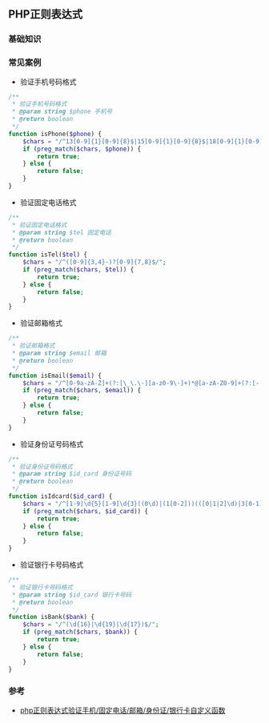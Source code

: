 ## PHP正则表达式

### 基础知识

### 常见案例

 - 验证手机号码格式

```php
/**
 * 验证手机号码格式
 * @param string $phone 手机号
 * @return boolean
 */
function isPhone($phone) {
    $chars = "/^13[0-9]{1}[0-9]{8}$|15[0-9]{1}[0-9]{8}$|18[0-9]{1}[0-9]{8}$|17[0-9]{1}[0-9]{8}$/";
    if (preg_match($chars, $phone)) {
        return true;
    } else {
        return false;
    }
}
```

 - 验证固定电话格式

```php
/**
 * 验证固定电话格式
 * @param string $tel 固定电话
 * @return boolean
 */
function isTel($tel) {
    $chars = "/^([0-9]{3,4}-)?[0-9]{7,8}$/";
    if (preg_match($chars, $tel)) {
        return true;
    } else {
        return false;
    }
}
```

 - 验证邮箱格式
 
```php
/**
 * 验证邮箱格式
 * @param string $email 邮箱
 * @return boolean
 */
function isEmail($email) {
    $chars = "/^[0-9a-zA-Z]+(?:[\_\.\-][a-z0-9\-]+)*@[a-zA-Z0-9]+(?:[-.][a-zA-Z0-9]+)*\.[a-zA-Z]+$/i";
    if (preg_match($chars, $email)) {
        return true;
    } else {
        return false;
    }
}
```

 - 验证身份证号码格式

```php
/**
 * 验证身份证号码格式
 * @param string $id_card 身份证号码
 * @return boolean
 */
function isIdcard($id_card) {
    $chars = "/^[1-9]\d{5}[1-9]\d{3}((0\d)|(1[0-2]))(([0|1|2]\d)|3[0-1])\d{3}(\d|x|X)$/";
    if (preg_match($chars, $id_card)) {
        return true;
    } else {
        return false;
    }
}
```

 - 验证银行卡号码格式

```php
/**
 * 验证银行卡号码格式
 * @param string $id_card 银行卡号码
 * @return boolean
 */
function isBank($bank) {
    $chars = "/^(\d{16}|\d{19}|\d{17})$/";
    if (preg_match($chars, $bank)) {
        return true;
    } else {
        return false;
    }
}
```


### 参考

 - [php正则表达式验证手机/固定电话/邮箱/身份证/银行卡自定义函数](https://www.cnblogs.com/chenjiacheng/p/6522598.html)